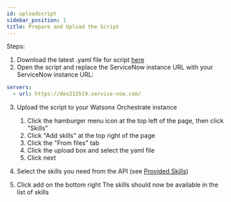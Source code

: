 ```yaml
---
id: uploadscript
sidebar_position: 1
title: Prepare and Upload the Script
---
```


Steps:
1. Download the latest .yaml file for script <a href="https://github.com/ibm-client-engineering/solution-wxo/blob/main/assets/servicenow/yamls/JC%20-%20WXOServiceNowAPI.yml">here</a>
2. Open the script and replace the ServiceNow instance URL with your ServiceNow instance URL:

```yaml
servers:
  - url: https://dev213519.service-now.com/
```

3. Upload the script to your Watsonx Orchestrate instance
    1. Click the hamburger menu icon at the top left of the page, then click "Skills"
    2. Click "Add skills" at the top right of the page
    3. Click the "From files" tab
    4. Click the upload box and select the yaml file
    5. Click next

4. Select the skills you need from the API (see <a href="http://localhost:3000/solution-wxo/Getting%20Started/skills">Provided Skills</a>)
5. Click add on the bottom right
The skills should now be available in the list of skills